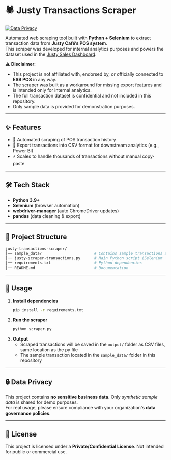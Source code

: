 # 🕷️ Justy Transactions Scraper  

[![Data Privacy](https://img.shields.io/badge/data-confidential-orange)](./README.md)  

Automated web scraping tool built with **Python + Selenium** to extract transaction data from **Justy Café’s POS system**.  
This scraper was developed for internal analytics purposes and powers the dataset used in the [Justy Sales Dashboard](https://github.com/namora-fernando/justy-sales-dashboard).  

⚠️ **Disclaimer**:  
- This project is not affiliated with, endorsed by, or officially connected to **ESB POS** in any way.  
- The scraper was built as a workaround for missing export features and is intended only for internal analytics.  
- The full transaction dataset is confidential and not included in this repository.  
- Only sample data is provided for demonstration purposes.  

---

## ✨ Features  
- 🔄 Automated scraping of POS transaction history  
- 📂 Export transactions into CSV format for downstream analytics (e.g., Power BI)  
- ⚡ Scales to handle thousands of transactions without manual copy-paste  

---

## 🛠️ Tech Stack  
- **Python 3.9+**  
- **Selenium** (browser automation)  
- **webdriver-manager** (auto ChromeDriver updates)  
- **pandas** (data cleaning & export)  

---

## 📂 Project Structure  
```bash
justy-transactions-scraper/
│── sample_data/                       # Contains sample transactions as a sample scraped CSV exports
│── justy-scraper-transactions.py      # Main Python script (Selenium + parsing logic)  
│── requirements.txt                   # Python dependencies  
│── README.md                          # Documentation  
```

---

## 🚀 Usage  

1. **Install dependencies**  
   ```bash
   pip install -r requirements.txt
   ```
2. **Run the scraper**
   ```bash
   python scraper.py
   ```
3. **Output**
   - Scraped transactions will be saved in the `output/` folder as CSV files, same location as the py file
   - The sample transaction located in the `sample_data/` folder in this repository

---

## 🔒 Data Privacy

This project contains **no sensitive business data**. Only _synthetic sample data_ is shared for demo purposes. <br>
For real usage, please ensure compliance with your organization's **data governance policies**.

---

## 📜 License

This project is licensed under a **Private/Confidential License**. Not intended for public or commercial use.
